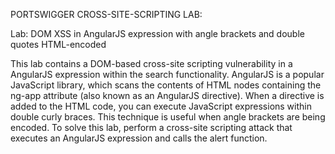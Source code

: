 PORTSWIGGER CROSS-SITE-SCRIPTING LAB:

Lab: DOM XSS in AngularJS expression with angle brackets and double quotes HTML-encoded

This lab contains a DOM-based cross-site scripting vulnerability in a AngularJS expression within the search functionality.
AngularJS is a popular JavaScript library, which scans the contents of HTML nodes containing the ng-app attribute (also known as an AngularJS directive). When a directive is added to the HTML code, you can execute JavaScript expressions within double curly braces. This technique is useful when angle brackets are being encoded.
To solve this lab, perform a cross-site scripting attack that executes an AngularJS expression and calls the alert function.
